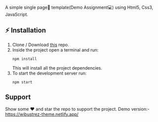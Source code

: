 A simple single page📑 template(Demo Assignment💻) using Html5, Css3, JavaScript.

## :zap: Installation

1. Clone / Download [this](https://wibustrez-theme.netlify.app/) repo.
2. Inside the project open a terminal and run:
   ```
   npm install
   ```
   This will install all the project dependencies.
3. To start the development server run:
   ```
   npm start
   ```

## Support

Show some :heart: and star the repo to support the project. Demo version:- https://wibustrez-theme.netlify.app/
